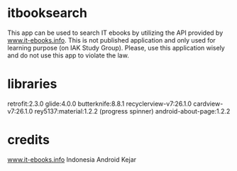 # itbooksearch

This app can be used to search IT ebooks by utilizing the API provided by www.it-ebooks.info. This is not published application and only used for learning purpose (on IAK Study Group). Please, use this application wisely and do not use this app to violate the law.

# libraries
retrofit:2.3.0
glide:4.0.0
butterknife:8.8.1
recyclerview-v7:26.1.0
cardview-v7:26.1.0
rey5137:material:1.2.2 (progress spinner)
android-about-page:1.2.2

# credits
www.it-ebooks.info
Indonesia Android Kejar

